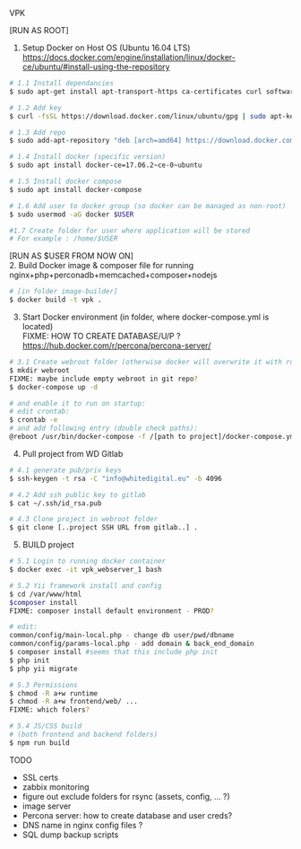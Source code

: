 VPK

[RUN AS ROOT]  
1. Setup Docker on Host OS (Ubuntu 16.04 LTS) 
https://docs.docker.com/engine/installation/linux/docker-ce/ubuntu/#install-using-the-repository  
```bash
# 1.1 Install dependancies  
$ sudo apt-get install apt-transport-https ca-certificates curl software-properties-common 

# 1.2 Add key  
$ curl -fsSL https://download.docker.com/linux/ubuntu/gpg | sudo apt-key add -  

# 1.3 Add repo  
$ sudo add-apt-repository "deb [arch=amd64] https://download.docker.com/linux/ubuntu $(lsb_release -cs) stable"  

# 1.4 Install docker (specific version)  
$ sudo apt install docker-ce=17.06.2~ce-0~ubuntu  

# 1.5 Install docker compose  
$ sudo apt install docker-compose  

# 1.6 Add user to docker group (so docker can be managed as non-root)
$ sudo usermod -aG docker $USER

#1.7 Create folder for user where application will be stored
# For example : /home/$USER
```

[RUN AS $USER FROM NOW ON]  
2. Build Docker image & composer file for running nginx+php+perconadb+memcached+composer+nodejs  
```bash
# [in folder image-builder]  
$ docker build -t vpk .  
```

3. Start Docker environment (in folder, where docker-compose.yml is located)  
FIXME: HOW TO CREATE DATABASE/U/P ? https://hub.docker.com/r/percona/percona-server/
```bash
# 3.1 Create webroot folder (otherwise docker will overwrite it with root owner)
$ mkdir webroot
FIXME: maybe include empty webroot in git repo?
$ docker-compose up -d  

# and enable it to run on startup:
# edit crontab: 
$ crontab -e
# and add following entry (double check paths): 
@reboot /usr/bin/docker-compose -f /[path to project]/docker-compose.yml -p vpk start
```

4. Pull project from WD Gitlab  
```bash
# 4.1 generate pub/priv keys  
$ ssh-keygen -t rsa -C "info@whitedigital.eu" -b 4096

# 4.2 Add ssh public key to gitlab
$ cat ~/.ssh/id_rsa.pub

# 4.3 Clone project in webroot folder  
$ git clone [..project SSH URL from gitlab..] .  
```

5. BUILD project  
```bash
# 5.1 Login to running docker container  
$ docker exec -it vpk_webserver_1 bash  

# 5.2 Yii framework install and config  
$ cd /var/www/html  
$composer install
FIXME: composer install default environment - PROD?

# edit: 
common/config/main-local.php - change db user/pwd/dbname  
common/config/params-local.php - add domain & back_end_domain
$ composer install #seems that this include php init  
$ php init  
$ php yii migrate  

# 5.3 Permissions  
$ chmod -R a+w runtime  
$ chmod -R a+w frontend/web/ ... 
FIXME: which folers?

# 5.4 JS/CSS build   
# (both frontend and backend folders)  
$ npm run build
```



TODO 
- SSL certs
- zabbix monitoring
- figure out exclude folders for rsync (assets, config, ... ?)
- image server
- Percona server: how to create database and user creds?
- DNS name in nginx config files ?
- SQL dump backup scripts

